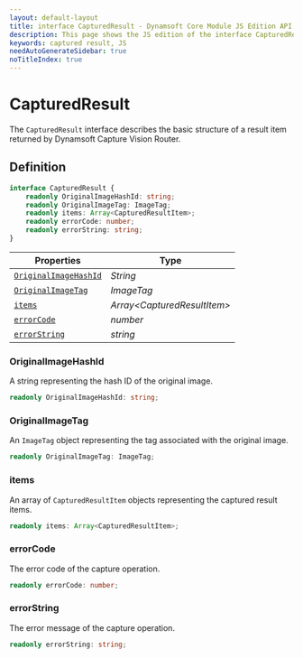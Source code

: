 ```yaml
---
layout: default-layout
title: interface CapturedResult - Dynamsoft Core Module JS Edition API Reference
description: This page shows the JS edition of the interface CapturedResult in Dynamsoft Core Module.
keywords: captured result, JS
needAutoGenerateSidebar: true
noTitleIndex: true
---
```


# CapturedResult

The `CapturedResult` interface describes the basic structure of a result item returned by Dynamsoft Capture Vision Router.

## Definition

```typescript
interface CapturedResult {
    readonly OriginalImageHashId: string;
    readonly OriginalImageTag: ImageTag;
    readonly items: Array<CapturedResultItem>;
    readonly errorCode: number;
    readonly errorString: string;
}
```

| Properties            | Type |
|----------------------|-------------|
| [`OriginalImageHashId`](#originalimagehashid) | *String* |
| [`OriginalImageTag`](#originalimagetag) | *ImageTag* |
| [`items`](#items) | *Array\<CapturedResultItem>* |
| [`errorCode`](#errorcode) | *number* |
| [`errorString`](#errorstring) | *string* |

### OriginalImageHashId

A string representing the hash ID of the original image.

```typescript
readonly OriginalImageHashId: string;
```

### OriginalImageTag

An `ImageTag` object representing the tag associated with the original image.

```typescript
readonly OriginalImageTag: ImageTag;
```

### items

An array of `CapturedResultItem` objects representing the captured result items.

```typescript
readonly items: Array<CapturedResultItem>;
```

### errorCode

The error code of the capture operation.

```typescript
readonly errorCode: number;
```

### errorString

The error message of the capture operation.

```typescript
readonly errorString: string;
```